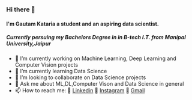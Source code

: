 ### Hi there 👋
#### I'm Gautam Kataria a student and an aspiring data scientist.
##### Currently persuing my Bachelors Degree in in B-tech I.T. from Manipal University,Jaipur

- 🔭 I’m currently working on Machine Learning, Deep Learning and Computer Vision projects
- 🌱 I’m currently learning Data Science
- 👯 I’m looking to collaborate on Data Science projects
- 💬 Ask me about ML,DL,Computer Vison and Data Science in general
- 📫 How to reach me: 
💠 [Linkedin](https://www.linkedin.com/in/gautam-kataria-1241b71a0/)
💠 [Instagram](https://www.instagram.com/gautzz_k/?hl=en)
💠 [Gmail](gautzzkataria@gmail.com)
